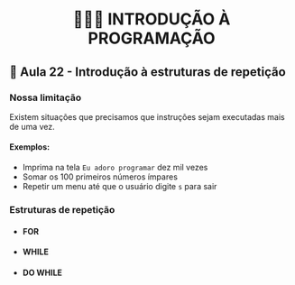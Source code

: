 <h1 align="center">👨🏻‍💻 INTRODUÇÃO À PROGRAMAÇÃO</h>

## 🔁 Aula 22 - Introdução à estruturas de repetição

### Nossa limitação

Existem situações que precisamos que instruções sejam executadas mais de uma vez.

#### Exemplos:

- Imprima na tela `Eu adoro programar` dez mil vezes
- Somar os 100 primeiros números ímpares
- Repetir um menu até que o usuário digite `s` para sair

### Estruturas de repetição

- #### FOR
- #### WHILE
- #### DO WHILE
